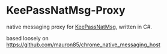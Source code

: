# KeePassNatMsg-Proxy
native messaging proxy for [KeePassNatMsg](https://github.com/smorks/keepassnatmsg), written in C#.

based loosely on https://github.com/mauron85/chrome_native_messaging_host
